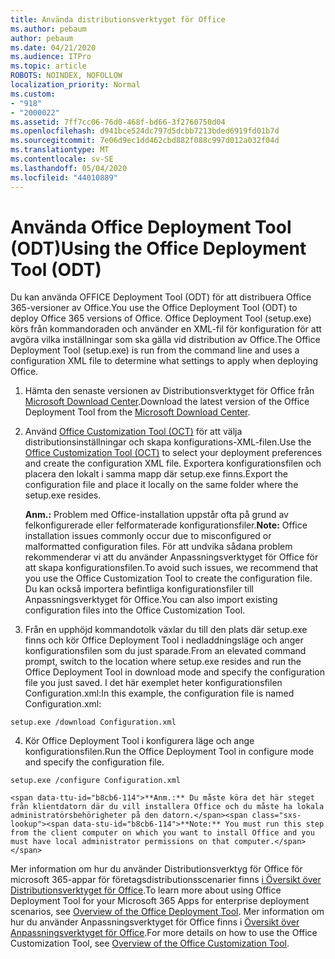 ```yaml
---
title: Använda distributionsverktyget för Office
ms.author: pebaum
author: pebaum
ms.date: 04/21/2020
ms.audience: ITPro
ms.topic: article
ROBOTS: NOINDEX, NOFOLLOW
localization_priority: Normal
ms.custom:
- "918"
- "2000022"
ms.assetid: 7ff7cc06-76d0-468f-bd66-3f2760750d04
ms.openlocfilehash: d941bce524dc797d5dcbb7213bded6919fd01b7d
ms.sourcegitcommit: 7e06d9ec1dd462cbd882f088c997d012a032f04d
ms.translationtype: MT
ms.contentlocale: sv-SE
ms.lasthandoff: 05/04/2020
ms.locfileid: "44010889"
---
```

# <a name="using-the-office-deployment-tool-odt"></a><span data-ttu-id="b8cb6-102">Använda Office Deployment Tool (ODT)</span><span class="sxs-lookup"><span data-stu-id="b8cb6-102">Using the Office Deployment Tool (ODT)</span></span>

<span data-ttu-id="b8cb6-103">Du kan använda OFFICE Deployment Tool (ODT) för att distribuera Office 365-versioner av Office.</span><span class="sxs-lookup"><span data-stu-id="b8cb6-103">You use the Office Deployment Tool (ODT) to deploy Office 365 versions of Office.</span></span> <span data-ttu-id="b8cb6-104">Office Deployment Tool (setup.exe) körs från kommandoraden och använder en XML-fil för konfiguration för att avgöra vilka inställningar som ska gälla vid distribution av Office.</span><span class="sxs-lookup"><span data-stu-id="b8cb6-104">The Office Deployment Tool (setup.exe) is run from the command line and uses a configuration XML file to determine what settings to apply when deploying Office.</span></span>
  
1. <span data-ttu-id="b8cb6-105">Hämta den senaste versionen av Distributionsverktyget för Office från [Microsoft Download Center](https://go.microsoft.com/fwlink/p/?LinkID=626065).</span><span class="sxs-lookup"><span data-stu-id="b8cb6-105">Download the latest version of the Office Deployment Tool from the [Microsoft Download Center](https://go.microsoft.com/fwlink/p/?LinkID=626065).</span></span>

2. <span data-ttu-id="b8cb6-106">Använd [Office Customization Tool (OCT)](https://config.office.com) för att välja distributionsinställningar och skapa konfigurations-XML-filen.</span><span class="sxs-lookup"><span data-stu-id="b8cb6-106">Use the [Office Customization Tool (OCT)](https://config.office.com) to select your deployment preferences and create the configuration XML file.</span></span> <span data-ttu-id="b8cb6-107">Exportera konfigurationsfilen och placera den lokalt i samma mapp där setup.exe finns.</span><span class="sxs-lookup"><span data-stu-id="b8cb6-107">Export the configuration file and place it locally on the same folder where the setup.exe resides.</span></span>

    <span data-ttu-id="b8cb6-108">**Anm.:** Problem med Office-installation uppstår ofta på grund av felkonfigurerade eller felformaterade konfigurationsfiler.</span><span class="sxs-lookup"><span data-stu-id="b8cb6-108">**Note:** Office installation issues commonly occur due to misconfigured or malformatted configuration files.</span></span> <span data-ttu-id="b8cb6-109">För att undvika sådana problem rekommenderar vi att du använder Anpassningsverktyget för Office för att skapa konfigurationsfilen.</span><span class="sxs-lookup"><span data-stu-id="b8cb6-109">To avoid such issues, we recommend that you use the Office Customization Tool to create the configuration file.</span></span> <span data-ttu-id="b8cb6-110">Du kan också importera befintliga konfigurationsfiler till Anpassningsverktyget för Office.</span><span class="sxs-lookup"><span data-stu-id="b8cb6-110">You can also import existing configuration files into the Office Customization Tool.</span></span>

3. <span data-ttu-id="b8cb6-111">Från en upphöjd kommandotolk växlar du till den plats där setup.exe finns och kör Office Deployment Tool i nedladdningsläge och anger konfigurationsfilen som du just sparade.</span><span class="sxs-lookup"><span data-stu-id="b8cb6-111">From an elevated command prompt, switch to the location where setup.exe resides and run the Office Deployment Tool in download mode and specify the configuration file you just saved.</span></span> <span data-ttu-id="b8cb6-112">I det här exemplet heter konfigurationsfilen Configuration.xml:</span><span class="sxs-lookup"><span data-stu-id="b8cb6-112">In this example, the configuration file is named Configuration.xml:</span></span>
    
  ```
  setup.exe /download Configuration.xml  
  ```

4. <span data-ttu-id="b8cb6-113">Kör Office Deployment Tool i konfigurera läge och ange konfigurationsfilen.</span><span class="sxs-lookup"><span data-stu-id="b8cb6-113">Run the Office Deployment Tool in configure mode and specify the configuration file.</span></span>
    
  ```
  setup.exe /configure Configuration.xml
  ```

    <span data-ttu-id="b8cb6-114">**Anm.:** Du måste köra det här steget från klientdatorn där du vill installera Office och du måste ha lokala administratörsbehörigheter på den datorn.</span><span class="sxs-lookup"><span data-stu-id="b8cb6-114">**Note:** You must run this step from the client computer on which you want to install Office and you must have local administrator permissions on that computer.</span></span>

<span data-ttu-id="b8cb6-115">Mer information om hur du använder Distributionsverktyg för Office för microsoft 365-appar för företagsdistributionsscenarier finns [i Översikt över Distributionsverktyget för Office](https://docs.microsoft.com/deployoffice/overview-office-deployment-tool).</span><span class="sxs-lookup"><span data-stu-id="b8cb6-115">To learn more about using Office Deployment Tool for your Microsoft 365 Apps for enterprise deployment scenarios, see [Overview of the Office Deployment Tool](https://docs.microsoft.com/deployoffice/overview-office-deployment-tool).</span></span> <span data-ttu-id="b8cb6-116">Mer information om hur du använder Anpassningsverktyget för Office finns i [Översikt över Anpassningsverktyget för Office](https://docs.microsoft.com/DeployOffice/overview-of-the-office-customization-tool-for-click-to-run).</span><span class="sxs-lookup"><span data-stu-id="b8cb6-116">For more details on how to use the Office Customization Tool, see [Overview of the Office Customization Tool](https://docs.microsoft.com/DeployOffice/overview-of-the-office-customization-tool-for-click-to-run).</span></span>
